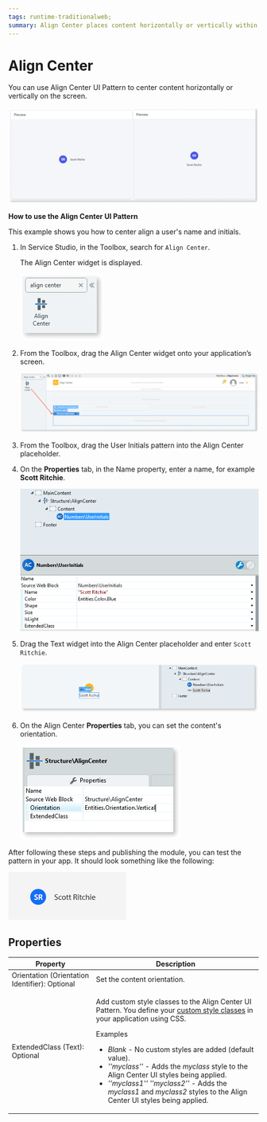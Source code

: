 ```yaml
---
tags: runtime-traditionalweb; 
summary: Align Center places content horizontally or vertically within a container.
---
```


# Align Center

You can use Align Center UI Pattern to center content horizontally or vertically on the screen. 

![](<images/aligncenter-1.png>)

**How to use the Align Center UI Pattern**

This example shows you how to center align a user's name and initials.

1. In Service Studio, in the Toolbox, search for `Align Center`. 

    The Align Center widget is displayed.

    ![](<images/aligncenter-2-ss.png>)

1. From the Toolbox, drag the Align Center widget onto your application’s screen.
    
    ![](<images/aligncenter-3-ss.png>)
   
1. From the Toolbox, drag the User Initials pattern into the Align Center placeholder.

1. On the **Properties** tab, in the Name property, enter a name, for example **Scott Ritchie**.

    ![](<images/aligncenter-4-ss.png>)

1. Drag the Text widget into the Align Center placeholder and enter  ``Scott Ritchie``.

    ![](<images/aligncenter-5-ss.png>)

1. On the Align Center **Properties** tab, you can set the content's orientation.

    ![](<images/aligncenter-6-ss.png>)

After following these steps and publishing the module, you can test the pattern in your app. It should look something like the following:
   
![](<images/aligncenter-7-ss.png>)

## Properties

| **Property** |  **Description** |  
|---|---|
| Orientation (Orientation Identifier): Optional | Set the content orientation. | 
| ExtendedClass (Text): Optional  | <p>Add custom style classes to the Align Center UI Pattern. You define your [custom style classes](../../../../../develop/ui/look-feel/css.md) in your application using CSS.</p> <p>Examples <ul><li>_Blank_ - No custom styles are added (default value).</li><li>_''myclass''_ - Adds the _myclass_ style to the Align Center UI styles being applied.</li><li>_''myclass1'' ''myclass2''_ - Adds the _myclass1_ and _myclass2_ styles to the Align Center UI styles being applied.</li></ul></p> |



